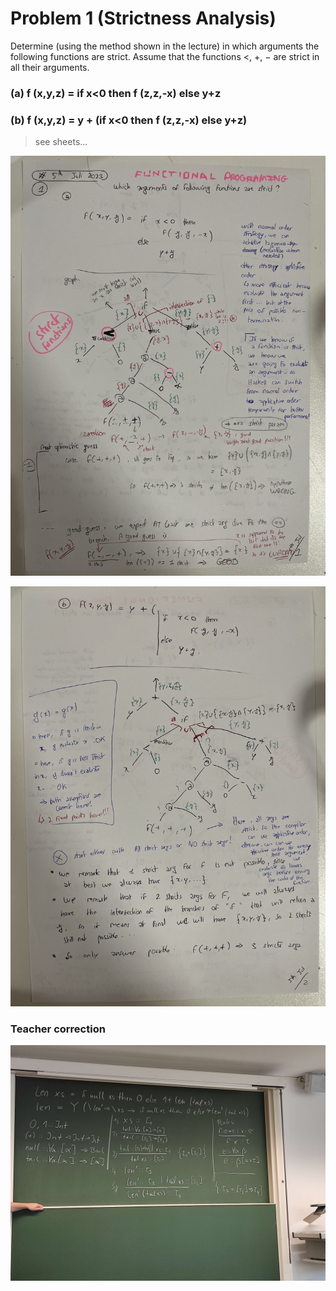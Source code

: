 # Problem 1 (Strictness Analysis)

Determine (using the method shown in the lecture) in which arguments the following functions are
strict. Assume that the functions <, +, − are strict in all their arguments.

### (a) f (x,y,z) = if x<0 then f (z,z,-x) else y+z

### (b) f (x,y,z) = y + (if x<0 then f (z,z,-x) else y+z)

> see sheets...

![sheet 1](./img/sheet_1_corr.jpg)

![sheet 2](./img/sheet_2_corr.jpg)

### Teacher correction

![teacher's board](./img/correction_arg_strictness.jpg)
